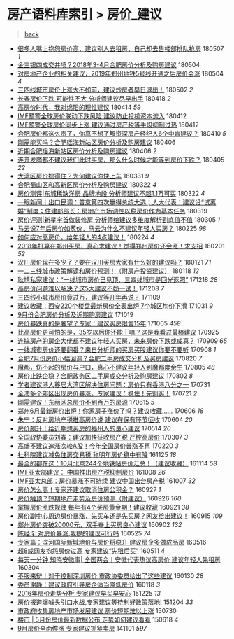 [房产语料库索引](../../README.md)  > [房价_建议](房价_建议.md)
====
> [back](../README.md)

- [很多人嘴上抱怨房价高，建议别人去租房，自己却去售楼部排队抢房](http://jkwz.applinzi.com/ittc/7100343558773146640.html#%E5%BE%88%E5%A4%9A%E4%BA%BA%E5%98%B4%E4%B8%8A%E6%8A%B1%E6%80%A8%E6%88%BF%E4%BB%B7%E9%AB%98%EF%BC%8C%E5%BB%BA%E8%AE%AE%E5%88%AB%E4%BA%BA%E5%8E%BB%E7%A7%9F%E6%88%BF%EF%BC%8C%E8%87%AA%E5%B7%B1%E5%8D%B4%E5%8E%BB%E5%94%AE%E6%A5%BC%E9%83%A8%E6%8E%92%E9%98%9F%E6%8A%A2%E6%88%BF) 180507 *1* 
- [金三银四成交井喷？2018年3-4月合肥房价分析及购房建议](http://jkwz.applinzi.com/ittc/7099281245852926986.html#%E9%87%91%E4%B8%89%E9%93%B6%E5%9B%9B%E6%88%90%E4%BA%A4%E4%BA%95%E5%96%B7%EF%BC%9F2018%E5%B9%B43-4%E6%9C%88%E5%90%88%E8%82%A5%E6%88%BF%E4%BB%B7%E5%88%86%E6%9E%90%E5%8F%8A%E8%B4%AD%E6%88%BF%E5%BB%BA%E8%AE%AE) 180504  
- [对房地产企业的相关建议，2019年郑州地铁5号线开通之后房价会涨](http://jkwz.applinzi.com/ittc/7099167464455930890.html#%E5%AF%B9%E6%88%BF%E5%9C%B0%E4%BA%A7%E4%BC%81%E4%B8%9A%E7%9A%84%E7%9B%B8%E5%85%B3%E5%BB%BA%E8%AE%AE%EF%BC%8C2019%E5%B9%B4%E9%83%91%E5%B7%9E%E5%9C%B0%E9%93%815%E5%8F%B7%E7%BA%BF%E5%BC%80%E9%80%9A%E4%B9%8B%E5%90%8E%E6%88%BF%E4%BB%B7%E4%BC%9A%E6%B6%A8) 180504 *4* 
- [三四线城市房价上涨大不如前，建议炒房者早日退出！](http://jkwz.applinzi.com/ittc/7098538471553762315.html#%E4%B8%89%E5%9B%9B%E7%BA%BF%E5%9F%8E%E5%B8%82%E6%88%BF%E4%BB%B7%E4%B8%8A%E6%B6%A8%E5%A4%A7%E4%B8%8D%E5%A6%82%E5%89%8D%EF%BC%8C%E5%BB%BA%E8%AE%AE%E7%82%92%E6%88%BF%E8%80%85%E6%97%A9%E6%97%A5%E9%80%80%E5%87%BA%EF%BC%81) 180502 *2* 
- [长春房价下跌 可能性不大 分析师建议尽早出手](http://jkwz.applinzi.com/ittc/7093240722591581190.html#%E9%95%BF%E6%98%A5%E6%88%BF%E4%BB%B7%E4%B8%8B%E8%B7%8C+%E5%8F%AF%E8%83%BD%E6%80%A7%E4%B8%8D%E5%A4%A7+%E5%88%86%E6%9E%90%E5%B8%88%E5%BB%BA%E8%AE%AE%E5%B0%BD%E6%97%A9%E5%87%BA%E6%89%8B) 180418 *2* 
- [高房价时代，我对绵阳的理性建议](http://jkwz.applinzi.com/ittc/7091972115865797639.html#%E9%AB%98%E6%88%BF%E4%BB%B7%E6%97%B6%E4%BB%A3%EF%BC%8C%E6%88%91%E5%AF%B9%E7%BB%B5%E9%98%B3%E7%9A%84%E7%90%86%E6%80%A7%E5%BB%BA%E8%AE%AE) 180414 *59* 
- [IMF预警全球房价联动下跌风险 建议防止投机资本流入](http://jkwz.applinzi.com/ittc/7091063708853994507.html#IMF%E9%A2%84%E8%AD%A6%E5%85%A8%E7%90%83%E6%88%BF%E4%BB%B7%E8%81%94%E5%8A%A8%E4%B8%8B%E8%B7%8C%E9%A3%8E%E9%99%A9+%E5%BB%BA%E8%AE%AE%E9%98%B2%E6%AD%A2%E6%8A%95%E6%9C%BA%E8%B5%84%E6%9C%AC%E6%B5%81%E5%85%A5) 180412  
- [IMF预警全球房价同步上涨 建议通过房产税等手段抑制过热](http://jkwz.applinzi.com/ittc/7091040782725415947.html#IMF%E9%A2%84%E8%AD%A6%E5%85%A8%E7%90%83%E6%88%BF%E4%BB%B7%E5%90%8C%E6%AD%A5%E4%B8%8A%E6%B6%A8+%E5%BB%BA%E8%AE%AE%E9%80%9A%E8%BF%87%E6%88%BF%E4%BA%A7%E7%A8%8E%E7%AD%89%E6%89%8B%E6%AE%B5%E6%8A%91%E5%88%B6%E8%BF%87%E7%83%AD) 180412  
- [合肥房价都这么贵了，你真不想了解资深房产经纪人6个中肯建议？](http://jkwz.applinzi.com/ittc/7090081386511991818.html#%E5%90%88%E8%82%A5%E6%88%BF%E4%BB%B7%E9%83%BD%E8%BF%99%E4%B9%88%E8%B4%B5%E4%BA%86%EF%BC%8C%E4%BD%A0%E7%9C%9F%E4%B8%8D%E6%83%B3%E4%BA%86%E8%A7%A3%E8%B5%84%E6%B7%B1%E6%88%BF%E4%BA%A7%E7%BB%8F%E7%BA%AA%E4%BA%BA6%E4%B8%AA%E4%B8%AD%E8%82%AF%E5%BB%BA%E8%AE%AE%EF%BC%9F) 180410 *5* 
- [刚需能买吗？合肥瑶海新站区房价分析及购房建议](http://jkwz.applinzi.com/ittc/7088881073528505355.html#%E5%88%9A%E9%9C%80%E8%83%BD%E4%B9%B0%E5%90%97%EF%BC%9F%E5%90%88%E8%82%A5%E7%91%B6%E6%B5%B7%E6%96%B0%E7%AB%99%E5%8C%BA%E6%88%BF%E4%BB%B7%E5%88%86%E6%9E%90%E5%8F%8A%E8%B4%AD%E6%88%BF%E5%BB%BA%E8%AE%AE) 180406  
- [近期合肥瑶海新站区房价分析及购房建议](http://jkwz.applinzi.com/ittc/7088871576869274634.html#%E8%BF%91%E6%9C%9F%E5%90%88%E8%82%A5%E7%91%B6%E6%B5%B7%E6%96%B0%E7%AB%99%E5%8C%BA%E6%88%BF%E4%BB%B7%E5%88%86%E6%9E%90%E5%8F%8A%E8%B4%AD%E6%88%BF%E5%BB%BA%E8%AE%AE) 180406 *2* 
- [连开发商都不建议我们此时买房，那么什么时候才能等到房价下跌？](http://jkwz.applinzi.com/ittc/7088054512818586630.html#%E8%BF%9E%E5%BC%80%E5%8F%91%E5%95%86%E9%83%BD%E4%B8%8D%E5%BB%BA%E8%AE%AE%E6%88%91%E4%BB%AC%E6%AD%A4%E6%97%B6%E4%B9%B0%E6%88%BF%EF%BC%8C%E9%82%A3%E4%B9%88%E4%BB%80%E4%B9%88%E6%97%B6%E5%80%99%E6%89%8D%E8%83%BD%E7%AD%89%E5%88%B0%E6%88%BF%E4%BB%B7%E4%B8%8B%E8%B7%8C%EF%BC%9F) 180405 *22* 
- [大湾区房价摁得住？为何建议你快上车](http://jkwz.applinzi.com/ittc/7086662090012230667.html#%E5%A4%A7%E6%B9%BE%E5%8C%BA%E6%88%BF%E4%BB%B7%E6%91%81%E5%BE%97%E4%BD%8F%EF%BC%9F%E4%B8%BA%E4%BD%95%E5%BB%BA%E8%AE%AE%E4%BD%A0%E5%BF%AB%E4%B8%8A%E8%BD%A6) 180331 *9* 
- [合肥蜀山区和高新区房价分析及购房建议](http://jkwz.applinzi.com/ittc/7083340021686076422.html#%E5%90%88%E8%82%A5%E8%9C%80%E5%B1%B1%E5%8C%BA%E5%92%8C%E9%AB%98%E6%96%B0%E5%8C%BA%E6%88%BF%E4%BB%B7%E5%88%86%E6%9E%90%E5%8F%8A%E8%B4%AD%E6%88%BF%E5%BB%BA%E8%AE%AE) 180322 *4* 
- [房价测评|东城稀缺洋房 品牌地段 分析师建议不超1.1万可买](http://jkwz.applinzi.com/ittc/7083299443476792331.html#%E6%88%BF%E4%BB%B7%E6%B5%8B%E8%AF%84%7C%E4%B8%9C%E5%9F%8E%E7%A8%80%E7%BC%BA%E6%B4%8B%E6%88%BF+%E5%93%81%E7%89%8C%E5%9C%B0%E6%AE%B5+%E5%88%86%E6%9E%90%E5%B8%88%E5%BB%BA%E8%AE%AE%E4%B8%8D%E8%B6%851.1%E4%B8%87%E5%8F%AF%E4%B9%B0) 180322 *4* 
- [一眼新闻丨出口民调：普京第四次赢得总统大选；人大代表：建议设“试离婚”制度；住建部部长：房地产市场调控以稳房价作为基本任务](http://jkwz.applinzi.com/ittc/7082189728504087559.html#%E4%B8%80%E7%9C%BC%E6%96%B0%E9%97%BB%E4%B8%A8%E5%87%BA%E5%8F%A3%E6%B0%91%E8%B0%83%EF%BC%9A%E6%99%AE%E4%BA%AC%E7%AC%AC%E5%9B%9B%E6%AC%A1%E8%B5%A2%E5%BE%97%E6%80%BB%E7%BB%9F%E5%A4%A7%E9%80%89%EF%BC%9B%E4%BA%BA%E5%A4%A7%E4%BB%A3%E8%A1%A8%EF%BC%9A%E5%BB%BA%E8%AE%AE%E8%AE%BE%E2%80%9C%E8%AF%95%E7%A6%BB%E5%A9%9A%E2%80%9D%E5%88%B6%E5%BA%A6%EF%BC%9B%E4%BD%8F%E5%BB%BA%E9%83%A8%E9%83%A8%E9%95%BF%EF%BC%9A%E6%88%BF%E5%9C%B0%E4%BA%A7%E5%B8%82%E5%9C%BA%E8%B0%83%E6%8E%A7%E4%BB%A5%E7%A8%B3%E6%88%BF%E4%BB%B7%E4%BD%9C%E4%B8%BA%E5%9F%BA%E6%9C%AC%E4%BB%BB%E5%8A%A1) 180319  
- [房价评测|新星宇首做装修房 分析师给建议多维度解析到底值不值](http://jkwz.applinzi.com/ittc/7077014348239471623.html#%E6%88%BF%E4%BB%B7%E8%AF%84%E6%B5%8B%7C%E6%96%B0%E6%98%9F%E5%AE%87%E9%A6%96%E5%81%9A%E8%A3%85%E4%BF%AE%E6%88%BF+%E5%88%86%E6%9E%90%E5%B8%88%E7%BB%99%E5%BB%BA%E8%AE%AE%E5%A4%9A%E7%BB%B4%E5%BA%A6%E8%A7%A3%E6%9E%90%E5%88%B0%E5%BA%95%E5%80%BC%E4%B8%8D%E5%80%BC) 180305 *1* 
- [马云说7年后房价如葱价，马云为什么不建议年轻人买房？](http://jkwz.applinzi.com/ittc/7073650301515334673.html#%E9%A9%AC%E4%BA%91%E8%AF%B47%E5%B9%B4%E5%90%8E%E6%88%BF%E4%BB%B7%E5%A6%82%E8%91%B1%E4%BB%B7%EF%BC%8C%E9%A9%AC%E4%BA%91%E4%B8%BA%E4%BB%80%E4%B9%88%E4%B8%8D%E5%BB%BA%E8%AE%AE%E5%B9%B4%E8%BD%BB%E4%BA%BA%E4%B9%B0%E6%88%BF%EF%BC%9F) 180225 *98* 
- [如何应对高房价，给年轻人的4点建议！](http://jkwz.applinzi.com/ittc/7073679542801925131.html#%E5%A6%82%E4%BD%95%E5%BA%94%E5%AF%B9%E9%AB%98%E6%88%BF%E4%BB%B7%EF%BC%8C%E7%BB%99%E5%B9%B4%E8%BD%BB%E4%BA%BA%E7%9A%844%E7%82%B9%E5%BB%BA%E8%AE%AE%EF%BC%81) 180224 *4* 
- [2018年打算在郑州买房，真心求建议！觉得郑州房价还会涨！求支招](http://jkwz.applinzi.com/ittc/7065073279629280273.html#2018%E5%B9%B4%E6%89%93%E7%AE%97%E5%9C%A8%E9%83%91%E5%B7%9E%E4%B9%B0%E6%88%BF%EF%BC%8C%E7%9C%9F%E5%BF%83%E6%B1%82%E5%BB%BA%E8%AE%AE%EF%BC%81%E8%A7%89%E5%BE%97%E9%83%91%E5%B7%9E%E6%88%BF%E4%BB%B7%E8%BF%98%E4%BC%9A%E6%B6%A8%EF%BC%81%E6%B1%82%E6%94%AF%E6%8B%9B) 180201 *52* 
- [汉川房价现在多少了？要在汉川买房大家有什么好的建议吗？](http://jkwz.applinzi.com/ittc/7060965794714747911.html#%E6%B1%89%E5%B7%9D%E6%88%BF%E4%BB%B7%E7%8E%B0%E5%9C%A8%E5%A4%9A%E5%B0%91%E4%BA%86%EF%BC%9F%E8%A6%81%E5%9C%A8%E6%B1%89%E5%B7%9D%E4%B9%B0%E6%88%BF%E5%A4%A7%E5%AE%B6%E6%9C%89%E4%BB%80%E4%B9%88%E5%A5%BD%E7%9A%84%E5%BB%BA%E8%AE%AE%E5%90%97%EF%BC%9F) 180121 *71* 
- [一二三线城市政策解读和房价预测！（附房产投资建议）](http://jkwz.applinzi.com/ittc/7059862744910529542.html#%E4%B8%80%E4%BA%8C%E4%B8%89%E7%BA%BF%E5%9F%8E%E5%B8%82%E6%94%BF%E7%AD%96%E8%A7%A3%E8%AF%BB%E5%92%8C%E6%88%BF%E4%BB%B7%E9%A2%84%E6%B5%8B%EF%BC%81%EF%BC%88%E9%99%84%E6%88%BF%E4%BA%A7%E6%8A%95%E8%B5%84%E5%BB%BA%E8%AE%AE%EF%BC%89) 180118 *12* 
- [耿靖私家建议：“一线城市房价已见顶，三四线城市是回光返照”](http://jkwz.applinzi.com/ittc/7048369216271418384.html#%E8%80%BF%E9%9D%96%E7%A7%81%E5%AE%B6%E5%BB%BA%E8%AE%AE%EF%BC%9A%E2%80%9C%E4%B8%80%E7%BA%BF%E5%9F%8E%E5%B8%82%E6%88%BF%E4%BB%B7%E5%B7%B2%E8%A7%81%E9%A1%B6%EF%BC%8C%E4%B8%89%E5%9B%9B%E7%BA%BF%E5%9F%8E%E5%B8%82%E6%98%AF%E5%9B%9E%E5%85%89%E8%BF%94%E7%85%A7%E2%80%9D) 171218 *28* 
- [高房价问题难以解决？这5大建议不妨一试！](http://jkwz.applinzi.com/ittc/7044827111334872081.html#%E9%AB%98%E6%88%BF%E4%BB%B7%E9%97%AE%E9%A2%98%E9%9A%BE%E4%BB%A5%E8%A7%A3%E5%86%B3%EF%BC%9F%E8%BF%995%E5%A4%A7%E5%BB%BA%E8%AE%AE%E4%B8%8D%E5%A6%A8%E4%B8%80%E8%AF%95%EF%BC%81) 171208 *7* 
- [三四线小城市房价竟过万，建议等几年再说？](http://jkwz.applinzi.com/ittc/7033888172159796240.html#%E4%B8%89%E5%9B%9B%E7%BA%BF%E5%B0%8F%E5%9F%8E%E5%B8%82%E6%88%BF%E4%BB%B7%E7%AB%9F%E8%BF%87%E4%B8%87%EF%BC%8C%E5%BB%BA%E8%AE%AE%E7%AD%89%E5%87%A0%E5%B9%B4%E5%86%8D%E8%AF%B4%EF%BC%9F) 171109  
- [建议收藏：西安220个楼盘最新房价全表出炉 7个城区均价下滑](http://jkwz.applinzi.com/ittc/7030529253081351185.html#%E5%BB%BA%E8%AE%AE%E6%94%B6%E8%97%8F%EF%BC%9A%E8%A5%BF%E5%AE%89220%E4%B8%AA%E6%A5%BC%E7%9B%98%E6%9C%80%E6%96%B0%E6%88%BF%E4%BB%B7%E5%85%A8%E8%A1%A8%E5%87%BA%E7%82%89+7%E4%B8%AA%E5%9F%8E%E5%8C%BA%E5%9D%87%E4%BB%B7%E4%B8%8B%E6%BB%91) 171031 *9* 
- [9月份合肥房价分析及近期购房建议](http://jkwz.applinzi.com/ittc/7026130051807052816.html#9%E6%9C%88%E4%BB%BD%E5%90%88%E8%82%A5%E6%88%BF%E4%BB%B7%E5%88%86%E6%9E%90%E5%8F%8A%E8%BF%91%E6%9C%9F%E8%B4%AD%E6%88%BF%E5%BB%BA%E8%AE%AE) 171019  
- [房价暴跌真的是奢望？专家：建议买房限售15年](http://jkwz.applinzi.com/ittc/7021043723113333776.html#%E6%88%BF%E4%BB%B7%E6%9A%B4%E8%B7%8C%E7%9C%9F%E7%9A%84%E6%98%AF%E5%A5%A2%E6%9C%9B%EF%BC%9F%E4%B8%93%E5%AE%B6%EF%BC%9A%E5%BB%BA%E8%AE%AE%E4%B9%B0%E6%88%BF%E9%99%90%E5%94%AE15%E5%B9%B4) 171005 *458* 
- [比高房价更可怕的是，35岁以后你还能干嘛？这是我看过最棒建议](http://jkwz.applinzi.com/ittc/7017250720154387473.html#%E6%AF%94%E9%AB%98%E6%88%BF%E4%BB%B7%E6%9B%B4%E5%8F%AF%E6%80%95%E7%9A%84%E6%98%AF%EF%BC%8C35%E5%B2%81%E4%BB%A5%E5%90%8E%E4%BD%A0%E8%BF%98%E8%83%BD%E5%B9%B2%E5%98%9B%EF%BC%9F%E8%BF%99%E6%98%AF%E6%88%91%E7%9C%8B%E8%BF%87%E6%9C%80%E6%A3%92%E5%BB%BA%E8%AE%AE) 170925  
- [连搞房产的房企大佬都不建议年轻人买房，未来房价下跌或成真？](http://jkwz.applinzi.com/ittc/7011233624383554576.html#%E8%BF%9E%E6%90%9E%E6%88%BF%E4%BA%A7%E7%9A%84%E6%88%BF%E4%BC%81%E5%A4%A7%E4%BD%AC%E9%83%BD%E4%B8%8D%E5%BB%BA%E8%AE%AE%E5%B9%B4%E8%BD%BB%E4%BA%BA%E4%B9%B0%E6%88%BF%EF%BC%8C%E6%9C%AA%E6%9D%A5%E6%88%BF%E4%BB%B7%E4%B8%8B%E8%B7%8C%E6%88%96%E6%88%90%E7%9C%9F%EF%BC%9F) 170909 *65* 
- [一线城市房价还要翻番？来自分析师的买房买股建议你要不要听](http://jkwz.applinzi.com/ittc/7010889007905637137.html#%E4%B8%80%E7%BA%BF%E5%9F%8E%E5%B8%82%E6%88%BF%E4%BB%B7%E8%BF%98%E8%A6%81%E7%BF%BB%E7%95%AA%EF%BC%9F%E6%9D%A5%E8%87%AA%E5%88%86%E6%9E%90%E5%B8%88%E7%9A%84%E4%B9%B0%E6%88%BF%E4%B9%B0%E8%82%A1%E5%BB%BA%E8%AE%AE%E4%BD%A0%E8%A6%81%E4%B8%8D%E8%A6%81%E5%90%AC) 170908 *1* 
- [合肥7月份房价小幅回调？合肥二手房成交分析及买房建议](http://jkwz.applinzi.com/ittc/7003947809047577617.html#%E5%90%88%E8%82%A57%E6%9C%88%E4%BB%BD%E6%88%BF%E4%BB%B7%E5%B0%8F%E5%B9%85%E5%9B%9E%E8%B0%83%EF%BC%9F%E5%90%88%E8%82%A5%E4%BA%8C%E6%89%8B%E6%88%BF%E6%88%90%E4%BA%A4%E5%88%86%E6%9E%90%E5%8F%8A%E4%B9%B0%E6%88%BF%E5%BB%BA%E8%AE%AE) 170820 *7* 
- [魔都，伤不起的房价与户口，真心不建议年轻人到魔都度余生](http://jkwz.applinzi.com/ittc/6998308550915654673.html#%E9%AD%94%E9%83%BD%EF%BC%8C%E4%BC%A4%E4%B8%8D%E8%B5%B7%E7%9A%84%E6%88%BF%E4%BB%B7%E4%B8%8E%E6%88%B7%E5%8F%A3%EF%BC%8C%E7%9C%9F%E5%BF%83%E4%B8%8D%E5%BB%BA%E8%AE%AE%E5%B9%B4%E8%BD%BB%E4%BA%BA%E5%88%B0%E9%AD%94%E9%83%BD%E5%BA%A6%E4%BD%99%E7%94%9F) 170805 *48* 
- [房价止跌企稳？合肥政务区二手房成交分析及购房建议](http://jkwz.applinzi.com/ittc/6997233027229680657.html#%E6%88%BF%E4%BB%B7%E6%AD%A2%E8%B7%8C%E4%BC%81%E7%A8%B3%EF%BC%9F%E5%90%88%E8%82%A5%E6%94%BF%E5%8A%A1%E5%8C%BA%E4%BA%8C%E6%89%8B%E6%88%BF%E6%88%90%E4%BA%A4%E5%88%86%E6%9E%90%E5%8F%8A%E8%B4%AD%E6%88%BF%E5%BB%BA%E8%AE%AE) 170802 *8* 
- [学者建议港人移居大湾区解决住房问题：房价只有香港八分之一](http://jkwz.applinzi.com/ittc/6996575059433751568.html#%E5%AD%A6%E8%80%85%E5%BB%BA%E8%AE%AE%E6%B8%AF%E4%BA%BA%E7%A7%BB%E5%B1%85%E5%A4%A7%E6%B9%BE%E5%8C%BA%E8%A7%A3%E5%86%B3%E4%BD%8F%E6%88%BF%E9%97%AE%E9%A2%98%EF%BC%9A%E6%88%BF%E4%BB%B7%E5%8F%AA%E6%9C%89%E9%A6%99%E6%B8%AF%E5%85%AB%E5%88%86%E4%B9%8B%E4%B8%80) 170731  
- [全澳多个郊区出现房价暴涨，专家建议：稳住！先别买！](http://jkwz.applinzi.com/ittc/6992740713014756369.html#%E5%85%A8%E6%BE%B3%E5%A4%9A%E4%B8%AA%E9%83%8A%E5%8C%BA%E5%87%BA%E7%8E%B0%E6%88%BF%E4%BB%B7%E6%9A%B4%E6%B6%A8%EF%BC%8C%E4%B8%93%E5%AE%B6%E5%BB%BA%E8%AE%AE%EF%BC%9A%E7%A8%B3%E4%BD%8F%EF%BC%81%E5%85%88%E5%88%AB%E4%B9%B0%EF%BC%81) 170721 *2* 
- [刚需建议！东丽区总房价不到百万的房源](http://jkwz.applinzi.com/ittc/6979415602891326468.html#%E5%88%9A%E9%9C%80%E5%BB%BA%E8%AE%AE%EF%BC%81%E4%B8%9C%E4%B8%BD%E5%8C%BA%E6%80%BB%E6%88%BF%E4%BB%B7%E4%B8%8D%E5%88%B0%E7%99%BE%E4%B8%87%E7%9A%84%E6%88%BF%E6%BA%90) 170615 *5* 
- [郑州6月最新房价出炉！你家房子涨价了吗？建议收藏……](http://jkwz.applinzi.com/ittc/6975970219515184133.html#%E9%83%91%E5%B7%9E6%E6%9C%88%E6%9C%80%E6%96%B0%E6%88%BF%E4%BB%B7%E5%87%BA%E7%82%89%EF%BC%81%E4%BD%A0%E5%AE%B6%E6%88%BF%E5%AD%90%E6%B6%A8%E4%BB%B7%E4%BA%86%E5%90%97%EF%BC%9F%E5%BB%BA%E8%AE%AE%E6%94%B6%E8%97%8F%E2%80%A6%E2%80%A6) 170606 *18* 
- [朱宁：反对房地产税推高房价说 建议在保有环节征收](http://jkwz.applinzi.com/ittc/6975342778698433541.html#%E6%9C%B1%E5%AE%81%EF%BC%9A%E5%8F%8D%E5%AF%B9%E6%88%BF%E5%9C%B0%E4%BA%A7%E7%A8%8E%E6%8E%A8%E9%AB%98%E6%88%BF%E4%BB%B7%E8%AF%B4+%E5%BB%BA%E8%AE%AE%E5%9C%A8%E4%BF%9D%E6%9C%89%E7%8E%AF%E8%8A%82%E5%BE%81%E6%94%B6) 170604 *20* 
- [房价飙升！给近期想买房的福州人的良心建议](http://jkwz.applinzi.com/ittc/6966818325442069509.html#%E6%88%BF%E4%BB%B7%E9%A3%99%E5%8D%87%EF%BC%81%E7%BB%99%E8%BF%91%E6%9C%9F%E6%83%B3%E4%B9%B0%E6%88%BF%E7%9A%84%E7%A6%8F%E5%B7%9E%E4%BA%BA%E7%9A%84%E8%89%AF%E5%BF%83%E5%BB%BA%E8%AE%AE) 170514 *20* 
- [全国政协委员刘春：建议加快征收房产税 严控高房价](http://jkwz.applinzi.com/ittc/6942205556419986436.html#%E5%85%A8%E5%9B%BD%E6%94%BF%E5%8D%8F%E5%A7%94%E5%91%98%E5%88%98%E6%98%A5%EF%BC%9A%E5%BB%BA%E8%AE%AE%E5%8A%A0%E5%BF%AB%E5%BE%81%E6%94%B6%E6%88%BF%E4%BA%A7%E7%A8%8E+%E4%B8%A5%E6%8E%A7%E9%AB%98%E6%88%BF%E4%BB%B7) 170307 *3* 
- [高盛不建议追涨次轮A股！今年全国房价普涨不再](http://jkwz.applinzi.com/ittc/6935675204381705221.html#%E9%AB%98%E7%9B%9B%E4%B8%8D%E5%BB%BA%E8%AE%AE%E8%BF%BD%E6%B6%A8%E6%AC%A1%E8%BD%AEA%E8%82%A1%EF%BC%81%E4%BB%8A%E5%B9%B4%E5%85%A8%E5%9B%BD%E6%88%BF%E4%BB%B7%E6%99%AE%E6%B6%A8%E4%B8%8D%E5%86%8D) 170220 *3* 
- [社科院建议减免住房交易税 称明年房价稳中有降](http://jkwz.applinzi.com/ittc/6887850051677717509.html#%E7%A4%BE%E7%A7%91%E9%99%A2%E5%BB%BA%E8%AE%AE%E5%87%8F%E5%85%8D%E4%BD%8F%E6%88%BF%E4%BA%A4%E6%98%93%E7%A8%8E+%E7%A7%B0%E6%98%8E%E5%B9%B4%E6%88%BF%E4%BB%B7%E7%A8%B3%E4%B8%AD%E6%9C%89%E9%99%8D) 161125 *18* 
- [最全的都在这：10月北京244个地铁站房价汇总！（建议收藏）](http://jkwz.applinzi.com/ittc/6900296127663834116.html#%E6%9C%80%E5%85%A8%E7%9A%84%E9%83%BD%E5%9C%A8%E8%BF%99%EF%BC%9A10%E6%9C%88%E5%8C%97%E4%BA%AC244%E4%B8%AA%E5%9C%B0%E9%93%81%E7%AB%99%E6%88%BF%E4%BB%B7%E6%B1%87%E6%80%BB%EF%BC%81%EF%BC%88%E5%BB%BA%E8%AE%AE%E6%94%B6%E8%97%8F%EF%BC%89) 161114 *58* 
- [IMF亚太部建议： 中国推出房产税抑制房价](http://jkwz.applinzi.com/ittc/6886560344482251780.html#IMF%E4%BA%9A%E5%A4%AA%E9%83%A8%E5%BB%BA%E8%AE%AE%EF%BC%9A+%E4%B8%AD%E5%9B%BD%E6%8E%A8%E5%87%BA%E6%88%BF%E4%BA%A7%E7%A8%8E%E6%8A%91%E5%88%B6%E6%88%BF%E4%BB%B7) 161008 *26* 
- [IMF亚太总部：房价暴涨不可持续 建议中国出台房产税](http://jkwz.applinzi.com/ittc/6886184167494124549.html#IMF%E4%BA%9A%E5%A4%AA%E6%80%BB%E9%83%A8%EF%BC%9A%E6%88%BF%E4%BB%B7%E6%9A%B4%E6%B6%A8%E4%B8%8D%E5%8F%AF%E6%8C%81%E7%BB%AD+%E5%BB%BA%E8%AE%AE%E4%B8%AD%E5%9B%BD%E5%87%BA%E5%8F%B0%E6%88%BF%E4%BA%A7%E7%A8%8E) 161007 *32* 
- [房价怎么高！专家还建议取消住房公积金？](http://jkwz.applinzi.com/ittc/6882535460013868037.html#%E6%88%BF%E4%BB%B7%E6%80%8E%E4%B9%88%E9%AB%98%EF%BC%81%E4%B8%93%E5%AE%B6%E8%BF%98%E5%BB%BA%E8%AE%AE%E5%8F%96%E6%B6%88%E4%BD%8F%E6%88%BF%E5%85%AC%E7%A7%AF%E9%87%91%EF%BC%9F) 160927 *1* 
- [房价触顶？短期地产走势及房价预测（附建议）](http://jkwz.applinzi.com/ittc/6881196527338390532.html#%E6%88%BF%E4%BB%B7%E8%A7%A6%E9%A1%B6%EF%BC%9F%E7%9F%AD%E6%9C%9F%E5%9C%B0%E4%BA%A7%E8%B5%B0%E5%8A%BF%E5%8F%8A%E6%88%BF%E4%BB%B7%E9%A2%84%E6%B5%8B%EF%BC%88%E9%99%84%E5%BB%BA%E8%AE%AE%EF%BC%89) 160926 *160* 
- [掌握房价涨跌规律  每年有4个买房黄金期！建议收藏](http://jkwz.applinzi.com/ittc/6880258502928368644.html#%E6%8E%8C%E6%8F%A1%E6%88%BF%E4%BB%B7%E6%B6%A8%E8%B7%8C%E8%A7%84%E5%BE%8B++%E6%AF%8F%E5%B9%B4%E6%9C%894%E4%B8%AA%E4%B9%B0%E6%88%BF%E9%BB%84%E9%87%91%E6%9C%9F%EF%BC%81%E5%BB%BA%E8%AE%AE%E6%94%B6%E8%97%8F) 160921 *38* 
- [房价副中心周边房价暴涨，先买车还是先买房？网友给出建议！](http://jkwz.applinzi.com/ittc/6878177527134159876.html#%E6%88%BF%E4%BB%B7%E5%89%AF%E4%B8%AD%E5%BF%83%E5%91%A8%E8%BE%B9%E6%88%BF%E4%BB%B7%E6%9A%B4%E6%B6%A8%EF%BC%8C%E5%85%88%E4%B9%B0%E8%BD%A6%E8%BF%98%E6%98%AF%E5%85%88%E4%B9%B0%E6%88%BF%EF%BC%9F%E7%BD%91%E5%8F%8B%E7%BB%99%E5%87%BA%E5%BB%BA%E8%AE%AE%EF%BC%81) 160915 *109* 
- [郑州房价突破20000元，双手奉上买房良心建议](http://jkwz.applinzi.com/ittc/6873285638320817157.html#%E9%83%91%E5%B7%9E%E6%88%BF%E4%BB%B7%E7%AA%81%E7%A0%B420000%E5%85%83%EF%BC%8C%E5%8F%8C%E6%89%8B%E5%A5%89%E4%B8%8A%E4%B9%B0%E6%88%BF%E8%89%AF%E5%BF%83%E5%BB%BA%E8%AE%AE) 160902 *132* 
- [陈经:针对房价暴涨,我提的建议可行吗](http://jkwz.applinzi.com/ittc/6836187215885239300.html#%E9%99%88%E7%BB%8F%3A%E9%92%88%E5%AF%B9%E6%88%BF%E4%BB%B7%E6%9A%B4%E6%B6%A8%2C%E6%88%91%E6%8F%90%E7%9A%84%E5%BB%BA%E8%AE%AE%E5%8F%AF%E8%A1%8C%E5%90%97) 160525 *74* 
- [专家篇：滨河国际新城地价与房价将稳升 建议房企多做成品房](http://jkwz.applinzi.com/ittc/6832773209170379781.html#%E4%B8%93%E5%AE%B6%E7%AF%87%EF%BC%9A%E6%BB%A8%E6%B2%B3%E5%9B%BD%E9%99%85%E6%96%B0%E5%9F%8E%E5%9C%B0%E4%BB%B7%E4%B8%8E%E6%88%BF%E4%BB%B7%E5%B0%86%E7%A8%B3%E5%8D%87+%E5%BB%BA%E8%AE%AE%E6%88%BF%E4%BC%81%E5%A4%9A%E5%81%9A%E6%88%90%E5%93%81%E6%88%BF) 160516  
- [超8成网友抱怨房价过高 专家建议“先租后买”](http://jkwz.applinzi.com/ittc/6830895251828769797.html#%E8%B6%858%E6%88%90%E7%BD%91%E5%8F%8B%E6%8A%B1%E6%80%A8%E6%88%BF%E4%BB%B7%E8%BF%87%E9%AB%98+%E4%B8%93%E5%AE%B6%E5%BB%BA%E8%AE%AE%E2%80%9C%E5%85%88%E7%A7%9F%E5%90%8E%E4%B9%B0%E2%80%9D) 160511 *4* 
- [每天一分钟 知晓安徽事| 全国两会丨安徽代表热议高房价 建议年轻人先租房](http://jkwz.applinzi.com/ittc/6805786636747015172.html#%E6%AF%8F%E5%A4%A9%E4%B8%80%E5%88%86%E9%92%9F+%E7%9F%A5%E6%99%93%E5%AE%89%E5%BE%BD%E4%BA%8B%7C+%E5%85%A8%E5%9B%BD%E4%B8%A4%E4%BC%9A%E4%B8%A8%E5%AE%89%E5%BE%BD%E4%BB%A3%E8%A1%A8%E7%83%AD%E8%AE%AE%E9%AB%98%E6%88%BF%E4%BB%B7+%E5%BB%BA%E8%AE%AE%E5%B9%B4%E8%BD%BB%E4%BA%BA%E5%85%88%E7%A7%9F%E6%88%BF) 160304  
- [不服来辩！对于控制深圳房价 市政协委员给出了这些建议](http://jkwz.applinzi.com/ittc/6793146835745145861.html#%E4%B8%8D%E6%9C%8D%E6%9D%A5%E8%BE%A9%EF%BC%81%E5%AF%B9%E4%BA%8E%E6%8E%A7%E5%88%B6%E6%B7%B1%E5%9C%B3%E6%88%BF%E4%BB%B7+%E5%B8%82%E6%94%BF%E5%8D%8F%E5%A7%94%E5%91%98%E7%BB%99%E5%87%BA%E4%BA%86%E8%BF%99%E4%BA%9B%E5%BB%BA%E8%AE%AE) 160130 *28* 
- [委员谢静：建议政府引导房企适当降低房价](http://jkwz.applinzi.com/ittc/6788753530676577285.html#%E5%A7%94%E5%91%98%E8%B0%A2%E9%9D%99%EF%BC%9A%E5%BB%BA%E8%AE%AE%E6%94%BF%E5%BA%9C%E5%BC%95%E5%AF%BC%E6%88%BF%E4%BC%81%E9%80%82%E5%BD%93%E9%99%8D%E4%BD%8E%E6%88%BF%E4%BB%B7) 160118 *3* 
- [2016年房价走势分析 专家建议早买早安心](http://jkwz.applinzi.com/ittc/6779724220858909701.html#2016%E5%B9%B4%E6%88%BF%E4%BB%B7%E8%B5%B0%E5%8A%BF%E5%88%86%E6%9E%90+%E4%B8%93%E5%AE%B6%E5%BB%BA%E8%AE%AE%E6%97%A9%E4%B9%B0%E6%97%A9%E5%AE%89%E5%BF%83) 151225 *13* 
- [房价报道爆噱头引口水战,专家建议等待利好政策落地!](http://jkwz.applinzi.com/ittc/6772011372825281541.html#%E6%88%BF%E4%BB%B7%E6%8A%A5%E9%81%93%E7%88%86%E5%99%B1%E5%A4%B4%E5%BC%95%E5%8F%A3%E6%B0%B4%E6%88%98%2C%E4%B8%93%E5%AE%B6%E5%BB%BA%E8%AE%AE%E7%AD%89%E5%BE%85%E5%88%A9%E5%A5%BD%E6%94%BF%E7%AD%96%E8%90%BD%E5%9C%B0%21) 151204 *33* 
- [市政府收集房地产市场发展建议 房价短期难以上涨](http://jkwz.applinzi.com/ittc/547650611436646480.html#%E5%B8%82%E6%94%BF%E5%BA%9C%E6%94%B6%E9%9B%86%E6%88%BF%E5%9C%B0%E4%BA%A7%E5%B8%82%E5%9C%BA%E5%8F%91%E5%B1%95%E5%BB%BA%E8%AE%AE+%E6%88%BF%E4%BB%B7%E7%9F%AD%E6%9C%9F%E9%9A%BE%E4%BB%A5%E4%B8%8A%E6%B6%A8) 150730  
- [楼市 | 5月份房价最新数据公布 走势如何建议看看](http://jkwz.applinzi.com/ittc/547650611422979319.html#%E6%A5%BC%E5%B8%82+%7C+5%E6%9C%88%E4%BB%BD%E6%88%BF%E4%BB%B7%E6%9C%80%E6%96%B0%E6%95%B0%E6%8D%AE%E5%85%AC%E5%B8%83+%E8%B5%B0%E5%8A%BF%E5%A6%82%E4%BD%95%E5%BB%BA%E8%AE%AE%E7%9C%8B%E7%9C%8B) 150618 *4* 
- [9月房价全面停涨 专家建议抓紧卖房](http://jkwz.applinzi.com/ittc/547650611376835618.html#9%E6%9C%88%E6%88%BF%E4%BB%B7%E5%85%A8%E9%9D%A2%E5%81%9C%E6%B6%A8+%E4%B8%93%E5%AE%B6%E5%BB%BA%E8%AE%AE%E6%8A%93%E7%B4%A7%E5%8D%96%E6%88%BF) 141101 *597* 
